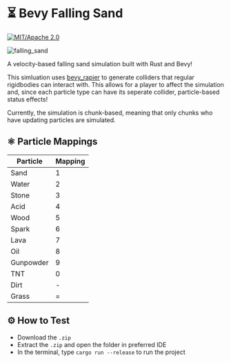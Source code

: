 # ⏳ Bevy Falling Sand
[![MIT/Apache 2.0](https://img.shields.io/badge/license-MIT%2FApache-blue.svg)](https://github.com/100-TomatoJuice/bevy_falling_sand#license)

![falling_sand](https://github.com/100-TomatoJuice/bevy_falling_sand/assets/67799071/b77d049c-5f99-407d-baab-67077cd72b7c) 

A velocity-based falling sand simulation built with Rust and Bevy!

This simluation uses [bevy_rapier](https://crates.io/crates/bevy_rapier2d) to generate colliders that regular rigidbodies can interact with. 
This allows for a player to affect the simulation and, since each particle type can have its seperate collider, particle-based status effects!

Currently, the simulation is chunk-based, meaning that only chunks who have updating particles are simulated.

## ⚛ Particle Mappings

Particle | Mapping
--- | ---
Sand | 1
Water | 2
Stone | 3
Acid | 4
Wood | 5
Spark | 6
Lava | 7
Oil | 8
Gunpowder | 9
TNT | 0
Dirt | -
Grass | =


## ⚙️ How to Test

- Download the `.zip`
- Extract the `.zip` and open the folder in preferred IDE
- In the terminal, type `cargo run --release` to run the project
